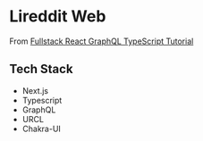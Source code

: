 # Lireddit Web

From [Fullstack React GraphQL TypeScript Tutorial](https://www.youtube.com/watch?v=I6ypD7qv3Z8&t=44513s)

## Tech Stack

- Next.js
- Typescript
- GraphQL
- URCL
- Chakra-UI
